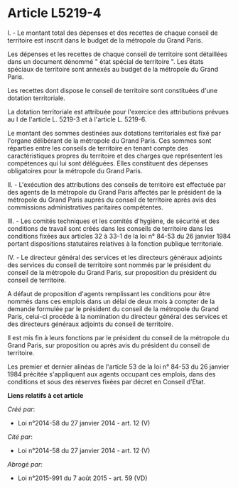 # Article L5219-4

I. - Le montant total des dépenses et des recettes de chaque conseil de territoire est inscrit dans le budget de la métropole
du Grand Paris. 

Les dépenses et les recettes de chaque conseil de territoire sont détaillées dans un document dénommé " état spécial de
territoire ". Les états spéciaux de territoire sont annexés au budget de la métropole du Grand Paris. 

Les recettes dont dispose le conseil de territoire sont constituées d'une dotation territoriale. 

La dotation territoriale est attribuée pour l'exercice des attributions prévues au I de l'article L. 5219-3 et à l'article L.
5219-6. 

Le montant des sommes destinées aux dotations territoriales est fixé par l'organe délibérant de la métropole du Grand Paris.
Ces sommes sont réparties entre les conseils de territoire en tenant compte des caractéristiques propres du territoire et des
charges que représentent les compétences qui lui sont déléguées. Elles constituent des dépenses obligatoires pour la
métropole du Grand Paris. 

II. - L'exécution des attributions des conseils de territoire est effectuée par des agents de la métropole du Grand Paris
affectés par le président de la métropole du Grand Paris auprès du conseil de territoire après avis des commissions
administratives paritaires compétentes. 

III. - Les comités techniques et les comités d'hygiène, de sécurité et des conditions de travail sont créés dans les conseils
de territoire dans les conditions fixées aux articles 32 à 33-1 de la loi n° 84-53 du 26 janvier 1984 portant dispositions
statutaires relatives à la fonction publique territoriale. 

IV. - Le directeur général des services et les directeurs généraux adjoints des services du conseil de territoire sont nommés
par le président du conseil de la métropole du Grand Paris, sur proposition du président du conseil de territoire. 

A défaut de proposition d'agents remplissant les conditions pour être nommés dans ces emplois dans un délai de deux mois à
compter de la demande formulée par le président du conseil de la métropole du Grand Paris, celui-ci procède à la nomination
du directeur général des services et des directeurs généraux adjoints du conseil de territoire. 

Il est mis fin à leurs fonctions par le président du conseil de la métropole du Grand Paris, sur proposition ou après avis du
président du conseil de territoire. 

Les premier et dernier alinéas de l'article 53 de la loi n° 84-53 du 26 janvier 1984 précitée s'appliquent aux agents
occupant ces emplois, dans des conditions et sous des réserves fixées par décret en Conseil d'Etat.

**Liens relatifs à cet article**

_Créé par_:

  - Loi n°2014-58 du 27 janvier 2014 - art. 12 (V)

_Cité par_:

  - Loi n°2014-58 du 27 janvier 2014 - art. 12 (V)

_Abrogé par_:

  - Loi n°2015-991 du 7 août 2015 - art. 59 (VD)
